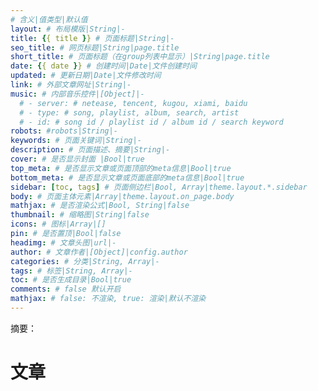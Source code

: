 ```yaml
---
# 含义|值类型|默认值
layout: # 布局模版|String|-
title: {{ title }} # 页面标题|String|-
seo_title: # 网页标题|String|page.title
short_title: # 页面标题（在group列表中显示）|String|page.title
date: {{ date }} # 创建时间|Date|文件创建时间
updated: # 更新日期|Date|文件修改时间
link: # 外部文章网址|String|-
music: # 内部音乐控件|[Object]|-
  # - server: # netease, tencent, kugou, xiami, baidu
  # - type: # song, playlist, album, search, artist
  # - id: # song id / playlist id / album id / search keyword
robots: #robots|String|-
keywords: # 页面关键词|String|-
description: # 页面描述、摘要|String|-
cover: # 是否显示封面	|Bool|true
top_meta: #	是否显示文章或页面顶部的meta信息|Bool|true
bottom_meta: # 是否显示文章或页面底部的meta信息|Bool|true
sidebar: [toc, tags] # 页面侧边栏|Bool, Array|theme.layout.*.sidebar
body: #	页面主体元素|Array|theme.layout.on_page.body
mathjax: # 是否渲染公式|Bool, String|false
thumbnail: # 缩略图|String|false
icons: # 图标|Array|[]
pin: # 是否置顶|Bool|false
headimg: # 文章头图|url|-
author: # 文章作者|[Object]|config.author
categories: # 分类|String, Array|-
tags: # 标签|String, Array|-
toc: # 是否生成目录|Bool|true
comments: # false 默认开启
mathjax: # false: 不渲染, true: 渲染|默认不渲染
---
```


摘要：

<!-- more -->

# 文章
